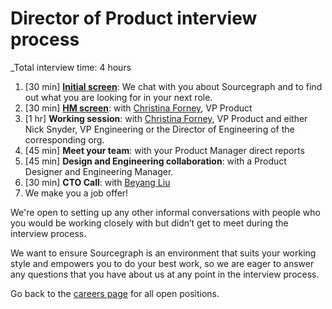 # Director of Product interview process

_Total interview time: 4 hours

1. [30 min] **[Initial screen](../initial_screen.md)**: We chat with you about Sourcegraph and to find out what you are looking for in your next role.
1. [30 min] **[HM screen](../hm_intro_call.md)**: with [Christina Forney](../../../../company/team/index.md#christina-forney-she-her), VP Product
1. [1 hr] **Working session**: with [Christina Forney](../../../../company/team/index.md#christina-forney-she-her), VP Product and either Nick Snyder, VP Engineering or the Director of Engineering of the corresponding org.
1. [45 min] **Meet your team**: with your Product Manager direct reports
1. [45 min] **Design and Engineering collaboration**: with a Product Designer and Engineering Manager.
1. [30 min] **CTO Call**: with [Beyang Liu](../../../../company/team/index.md#beyang-liu)
1. We make you a job offer!

We're open to setting up any other informal conversations with people who you would be working closely with but didn’t get to meet during the interview process.

We want to ensure Sourcegraph is an environment that suits your working style and empowers you to do your best work, so we are eager to answer any questions that you have about us at any point in the interview process.

Go back to the [careers page](https://boards.greenhouse.io/sourcegraph91) for all open positions.
